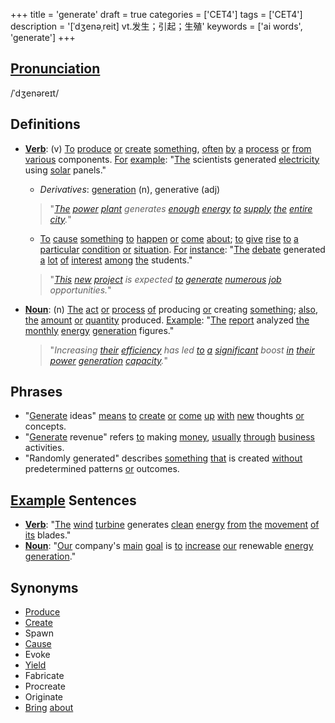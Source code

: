 +++
title = 'generate'
draft = true
categories = ['CET4']
tags = ['CET4']
description = '[ˈdʒenəˌreit] vt.发生；引起；生殖'
keywords = ['ai words', 'generate']
+++

## [Pronunciation](/post/pronunciation/)
/ˈdʒenəreɪt/

## Definitions
- **[Verb](/post/verb/)**: (v) [To](/post/to/) [produce](/post/produce/) [or](/post/or/) [create](/post/create/) [something](/post/something/), [often](/post/often/) [by](/post/by/) [a](/post/a/) [process](/post/process/) [or](/post/or/) [from](/post/from/) [various](/post/various/) components. [For](/post/for/) [example](/post/example/): "[The](/post/the/) scientists generated [electricity](/post/electricity/) using [solar](/post/solar/) panels."
  - *Derivatives*: [generation](/post/generation/) (n), generative (adj)
  
  > "*[The](/post/the/) [power](/post/power/) [plant](/post/plant/) generates [enough](/post/enough/) [energy](/post/energy/) [to](/post/to/) [supply](/post/supply/) [the](/post/the/) [entire](/post/entire/) [city](/post/city/).*"
  
  - [To](/post/to/) [cause](/post/cause/) [something](/post/something/) [to](/post/to/) [happen](/post/happen/) [or](/post/or/) [come](/post/come/) [about](/post/about/); [to](/post/to/) [give](/post/give/) [rise](/post/rise/) [to](/post/to/) [a](/post/a/) [particular](/post/particular/) [condition](/post/condition/) [or](/post/or/) [situation](/post/situation/). [For](/post/for/) [instance](/post/instance/): "[The](/post/the/) [debate](/post/debate/) generated [a](/post/a/) [lot](/post/lot/) [of](/post/of/) [interest](/post/interest/) [among](/post/among/) [the](/post/the/) students."
  
  > "*[This](/post/this/) [new](/post/new/) [project](/post/project/) is expected [to](/post/to/) [generate](/post/generate/) [numerous](/post/numerous/) [job](/post/job/) opportunities.*"

- **[Noun](/post/noun/)**: (n) [The](/post/the/) [act](/post/act/) [or](/post/or/) [process](/post/process/) [of](/post/of/) producing [or](/post/or/) creating [something](/post/something/); [also](/post/also/), [the](/post/the/) [amount](/post/amount/) [or](/post/or/) [quantity](/post/quantity/) produced. [Example](/post/example/): "[The](/post/the/) [report](/post/report/) analyzed [the](/post/the/) [monthly](/post/monthly/) [energy](/post/energy/) [generation](/post/generation/) figures."
  
  > "*Increasing [their](/post/their/) [efficiency](/post/efficiency/) has led [to](/post/to/) [a](/post/a/) [significant](/post/significant/) boost [in](/post/in/) [their](/post/their/) [power](/post/power/) [generation](/post/generation/) [capacity](/post/capacity/).*"

## Phrases
- "[Generate](/post/generate/) ideas" [means](/post/means/) [to](/post/to/) [create](/post/create/) [or](/post/or/) [come](/post/come/) [up](/post/up/) [with](/post/with/) [new](/post/new/) thoughts [or](/post/or/) concepts.
- "[Generate](/post/generate/) revenue" refers [to](/post/to/) making [money](/post/money/), [usually](/post/usually/) [through](/post/through/) [business](/post/business/) activities.
- "Randomly generated" describes [something](/post/something/) [that](/post/that/) is created [without](/post/without/) predetermined patterns [or](/post/or/) outcomes.

## [Example](/post/example/) Sentences
- **[Verb](/post/verb/)**: "[The](/post/the/) [wind](/post/wind/) [turbine](/post/turbine/) generates [clean](/post/clean/) [energy](/post/energy/) [from](/post/from/) [the](/post/the/) [movement](/post/movement/) [of](/post/of/) [its](/post/its/) blades."
- **[Noun](/post/noun/)**: "[Our](/post/our/) company's [main](/post/main/) [goal](/post/goal/) is [to](/post/to/) [increase](/post/increase/) [our](/post/our/) renewable [energy](/post/energy/) [generation](/post/generation/)."

## Synonyms
- [Produce](/post/produce/)
- [Create](/post/create/)
- Spawn
- [Cause](/post/cause/)
- Evoke
- [Yield](/post/yield/)
- Fabricate
- Procreate
- Originate
- [Bring](/post/bring/) [about](/post/about/)
